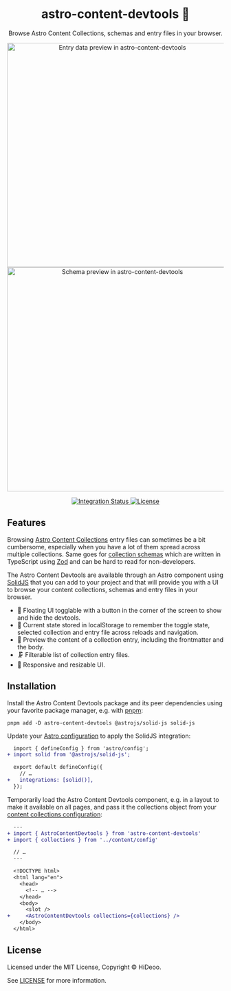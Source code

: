 <div align="center">
  <h1>astro-content-devtools 🔬</h1>
  <p>Browse Astro Content Collections, schemas and entry files in your browser.</p>
  <p>
    <a href="https://user-images.githubusercontent.com/494699/228443849-58d904aa-26e8-4a33-a4be-16df8099cc7a.png" title="Entry data preview in astro-content-devtools">
      <img alt="Entry data preview in astro-content-devtools" src="https://user-images.githubusercontent.com/494699/228443849-58d904aa-26e8-4a33-a4be-16df8099cc7a.png" width="520" />
    </a>
    <a href="https://user-images.githubusercontent.com/494699/228443940-5e116a6d-c531-4276-8c40-7672aebd8f0c.png" title="Schema preview in astro-content-devtools">
      <img alt="Schema preview in astro-content-devtools" src="https://user-images.githubusercontent.com/494699/228443940-5e116a6d-c531-4276-8c40-7672aebd8f0c.png" width="520" />
    </a>
  </p>
</div>

<div align="center">
  <a href="https://github.com/HiDeoo/astro-content-devtools/actions/workflows/integration.yml">
    <img alt="Integration Status" src="https://github.com/HiDeoo/astro-content-devtools/actions/workflows/integration.yml/badge.svg" />
  </a>
  <a href="https://github.com/HiDeoo/astro-content-devtools/blob/main/LICENSE">
    <img alt="License" src="https://badgen.net/github/license/HiDeoo/astro-content-devtools" />
  </a>
  <br />
</div>

## Features

Browsing [Astro Content Collections](https://docs.astro.build/en/guides/content-collections/) entry files can sometimes be a bit cumbersome, especially when you have a lot of them spread across multiple collections. Same goes for [collection schemas](https://docs.astro.build/en/guides/content-collections/#defining-a-collection-schema) which are written in TypeScript using [Zod](https://github.com/colinhacks/zod) and can be hard to read for non-developers.

The Astro Content Devtools are available through an Astro component using [SolidJS](https://www.solidjs.com) that you can add to your project and that will provide you with a UI to browse your content collections, schemas and entry files in your browser.

- 🎈 Floating UI togglable with a button in the corner of the screen to show and hide the devtools.
- 💾 Current state stored in localStorage to remember the toggle state, selected collection and entry file across reloads and navigation.
- 📄 Preview the content of a collection entry, including the frontmatter and the body.
- 🗜️ Filterable list of collection entry files.
- 📏 Responsive and resizable UI.

## Installation

Install the Astro Content Devtools package and its peer dependencies using your favorite package manager, e.g. with [pnpm](https://pnpm.io):

```shell
pnpm add -D astro-content-devtools @astrojs/solid-js solid-js
```

Update your [Astro configuration](https://docs.astro.build/en/guides/configuring-astro/#supported-config-file-types) to apply the SolidJS integration:

```diff
  import { defineConfig } from 'astro/config';
+ import solid from '@astrojs/solid-js';

  export default defineConfig({
    // …
+   integrations: [solid()],
  });
```

Temporarily load the Astro Content Devtools component, e.g. in a layout to make it available on all pages, and pass it the collections object from your [content collections configuration](https://docs.astro.build/en/guides/content-collections/#configuring-collections):

```diff
  ---
+ import { AstroContentDevtools } from 'astro-content-devtools'
+ import { collections } from '../content/config'

  // …
  ---

  <!DOCTYPE html>
  <html lang="en">
    <head>
      <!-- … -->
    </head>
    <body>
      <slot />
+     <AstroContentDevtools collections={collections} />
    </body>
  </html>
```

## License

Licensed under the MIT License, Copyright © HiDeoo.

See [LICENSE](https://github.com/HiDeoo/astro-content-devtools/blob/main/LICENSE) for more information.
